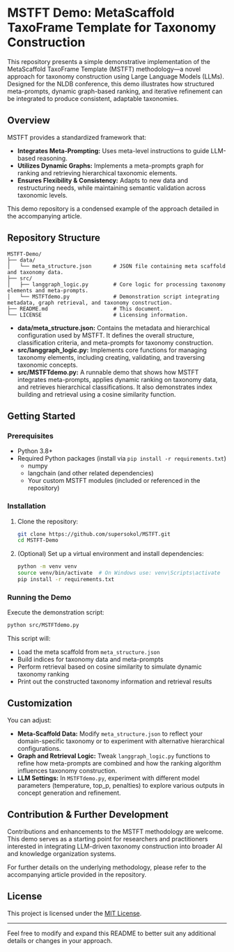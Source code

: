 # MSTFT Demo: MetaScaffold TaxoFrame Template for Taxonomy Construction

This repository presents a simple demonstrative implementation of the MetaScaffold TaxoFrame Template (MSTFT) methodology—a novel approach for taxonomy construction using Large Language Models (LLMs). Designed for the NLDB conference, this demo illustrates how structured meta-prompts, dynamic graph-based ranking, and iterative refinement can be integrated to produce consistent, adaptable taxonomies.

## Overview

MSTFT provides a standardized framework that:
- **Integrates Meta-Prompting:** Uses meta-level instructions to guide LLM-based reasoning.
- **Utilizes Dynamic Graphs:** Implements a meta-prompts graph for ranking and retrieving hierarchical taxonomic elements.
- **Ensures Flexibility & Consistency:** Adapts to new data and restructuring needs, while maintaining semantic validation across taxonomic levels.

This demo repository is a condensed example of the approach detailed in the accompanying article.

## Repository Structure

```
MSTFT-Demo/
├── data/
│   └── meta_structure.json       # JSON file containing meta scaffold and taxonomy data.
├── src/
│   ├── langgraph_logic.py        # Core logic for processing taxonomy elements and meta-prompts.
│   └── MSTFTdemo.py              # Demonstration script integrating metadata, graph retrieval, and taxonomy construction.
├── README.md                     # This document.
└── LICENSE                       # Licensing information.
```

- **data/meta_structure.json:** Contains the metadata and hierarchical configuration used by MSTFT. It defines the overall structure, classification criteria, and meta-prompts for taxonomy construction.
- **src/langgraph_logic.py:** Implements core functions for managing taxonomy elements, including creating, validating, and traversing taxonomic concepts.
- **src/MSTFTdemo.py:** A runnable demo that shows how MSTFT integrates meta-prompts, applies dynamic ranking on taxonomy data, and retrieves hierarchical classifications. It also demonstrates index building and retrieval using a cosine similarity function.

## Getting Started

### Prerequisites

- Python 3.8+
- Required Python packages (install via `pip install -r requirements.txt`)
  - numpy
  - langchain (and other related dependencies)
  - Your custom MSTFT modules (included or referenced in the repository)

### Installation

1. Clone the repository:
   ```bash
   git clone https://github.com/supersokol/MSTFT.git
   cd MSTFT-Demo
   ```
2. (Optional) Set up a virtual environment and install dependencies:
   ```bash
   python -m venv venv
   source venv/bin/activate  # On Windows use: venv\Scripts\activate
   pip install -r requirements.txt
   ```

### Running the Demo

Execute the demonstration script:
```bash
python src/MSTFTdemo.py
```
This script will:
- Load the meta scaffold from `meta_structure.json`
- Build indices for taxonomy data and meta-prompts
- Perform retrieval based on cosine similarity to simulate dynamic taxonomy ranking
- Print out the constructed taxonomy information and retrieval results

## Customization

You can adjust:
- **Meta-Scaffold Data:** Modify `meta_structure.json` to reflect your domain-specific taxonomy or to experiment with alternative hierarchical configurations.
- **Graph and Retrieval Logic:** Tweak `langgraph_logic.py` functions to refine how meta-prompts are combined and how the ranking algorithm influences taxonomy construction.
- **LLM Settings:** In `MSTFTdemo.py`, experiment with different model parameters (temperature, top_p, penalties) to explore various outputs in concept generation and refinement.

## Contribution & Further Development

Contributions and enhancements to the MSTFT methodology are welcome. This demo serves as a starting point for researchers and practitioners interested in integrating LLM-driven taxonomy construction into broader AI and knowledge organization systems.

For further details on the underlying methodology, please refer to the accompanying article provided in the repository.

## License

This project is licensed under the [MIT License](LICENSE).

---

Feel free to modify and expand this README to better suit any additional details or changes in your approach.
